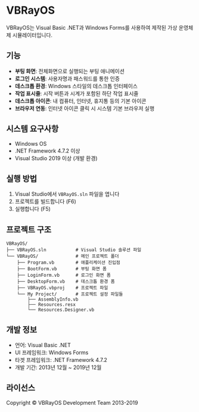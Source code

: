 # VBRayOS

VBRayOS는 Visual Basic .NET과 Windows Forms를 사용하여 제작된 가상 운영체제 시뮬레이터입니다.

## 기능

- **부팅 화면**: 전체화면으로 실행되는 부팅 애니메이션
- **로그인 시스템**: 사용자명과 패스워드를 통한 인증
- **데스크톱 환경**: Windows 스타일의 데스크톱 인터페이스
- **작업 표시줄**: 시작 버튼과 시계가 포함된 하단 작업 표시줄
- **데스크톱 아이콘**: 내 컴퓨터, 인터넷, 휴지통 등의 기본 아이콘
- **브라우저 연동**: 인터넷 아이콘 클릭 시 시스템 기본 브라우저 실행

## 시스템 요구사항

- Windows OS
- .NET Framework 4.7.2 이상
- Visual Studio 2019 이상 (개발 환경)

## 실행 방법

1. Visual Studio에서 `VBRayOS.sln` 파일을 엽니다
2. 프로젝트를 빌드합니다 (F6)
3. 실행합니다 (F5)

## 프로젝트 구조

```
VBRayOS/
├── VBRayOS.sln           # Visual Studio 솔루션 파일
└── VBRayOS/              # 메인 프로젝트 폴더
    ├── Program.vb        # 애플리케이션 진입점
    ├── BootForm.vb       # 부팅 화면 폼
    ├── LoginForm.vb      # 로그인 화면 폼
    ├── DesktopForm.vb    # 데스크톱 환경 폼
    ├── VBRayOS.vbproj    # 프로젝트 파일
    └── My Project/       # 프로젝트 설정 파일들
        ├── AssemblyInfo.vb
        ├── Resources.resx
        └── Resources.Designer.vb
```

## 개발 정보

- 언어: Visual Basic .NET
- UI 프레임워크: Windows Forms
- 타겟 프레임워크: .NET Framework 4.7.2
- 개발 기간: 2013년 12월 ~ 2019년 12월

## 라이선스

Copyright © VBRayOS Development Team 2013-2019
